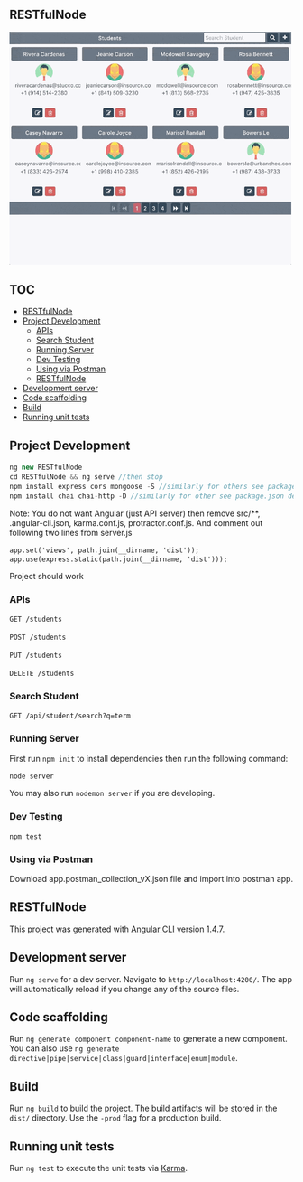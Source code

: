 ## RESTfulNode

<img src="snapshot.gif" width="500">


## TOC

* [RESTfulNode](#restfulnode)
* [Project Development](#project-development)
    * [APIs](#apis)
    * [Search Student](#search-student)
    * [Running Server](#running-server)
    * [Dev Testing](#dev-testing)
    * [Using via Postman](#using-via-postman)
    * [RESTfulNode](#restfulnode-1)
* [Development server](#development-server)
* [Code scaffolding](#code-scaffolding)
* [Build](#build)
* [Running unit tests](#running-unit-tests)


## Project Development

```js
ng new RESTfulNode
cd RESTfulNode && ng serve //then stop
npm install express cors mongoose -S //similarly for others see package.json dependencies
npm install chai chai-http -D //similarly for other see package.json devDependencies
```

Note: You do not want Angular (just API server) then remove src/**, .angular-cli.json, karma.conf.js, protractor.conf.js. And comment out following two lines from server.js

```
app.set('views', path.join(__dirname, 'dist'));
app.use(express.static(path.join(__dirname, 'dist')));
```
Project should work

### APIs

```
GET /students

POST /students

PUT /students

DELETE /students
```


### Search Student

```
GET /api/student/search?q=term
```

### Running Server
First run `npm init` to install dependencies then run the following command:


```py
node server
```
You may also run `nodemon server` if you are developing.

### Dev Testing

```
npm test
```

### Using via Postman
Download app.postman_collection_vX.json file and import into postman app.

## RESTfulNode

This project was generated with [Angular CLI](https://github.com/angular/angular-cli) version 1.4.7.

## Development server

Run `ng serve` for a dev server. Navigate to `http://localhost:4200/`. The app will automatically reload if you change any of the source files.

## Code scaffolding

Run `ng generate component component-name` to generate a new component. You can also use `ng generate directive|pipe|service|class|guard|interface|enum|module`.

## Build

Run `ng build` to build the project. The build artifacts will be stored in the `dist/` directory. Use the `-prod` flag for a production build.

## Running unit tests

Run `ng test` to execute the unit tests via [Karma](https://karma-runner.github.io).


